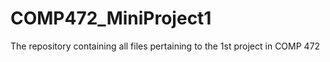 # COMP472_MiniProject1
The repository containing all files pertaining to the 1st project in COMP 472

